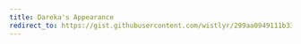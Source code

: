 ```yaml
---
title: Dareka's Appearance
redirect_to: https://gist.githubusercontent.com/wistlyr/299aa0949111b33a46770b33c20e5373/raw/d198e98a6aba943483e1a0f6dca588347b9a07f4/%25E8%25AA%25B0%25E3%2581%258Bapp.txt
---
```

